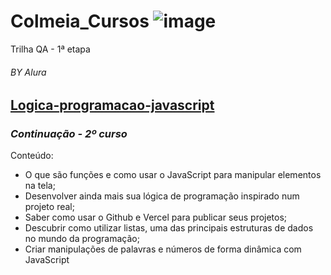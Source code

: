 # Colmeia_Cursos ![image](https://github.com/user-attachments/assets/5e302cf4-78dd-40a8-a235-5d014d3d128b)
Trilha QA - 1ª etapa
###### _BY Alura_

## [Logica-programacao-javascript](https://cursos.alura.com.br/course/logica-programacao-funcoes-listas/task/136625) 
### _Continuação - 2º curso_
Conteúdo:

- O que são funções e como usar o JavaScript para manipular elementos na tela;
- Desenvolver ainda mais sua lógica de programação inspirado num projeto real;
- Saber como usar o Github e Vercel para publicar seus projetos;
- Descubrir como utilizar listas, uma das principais estruturas de dados no mundo da programação;
- Criar manipulações de palavras e números de forma dinâmica com JavaScript



